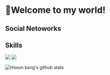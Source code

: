 # :wave:Welcome to my world!
## Social Netoworks
## Skills

<img src="https://img.shields.io/badge/Python-3766AB?style=flat-square&logo=Python&logoColor=white"/></a>
<img src="https://img.shields.io/badge/ROS-22314E?style=flat-square&logo=ROS&logoColor=white"/></a>

![Hosun kang's github stats](https://github-readme-stats.vercel.app/api?username=hosunkang&show_icons=ture&theme=dark)
